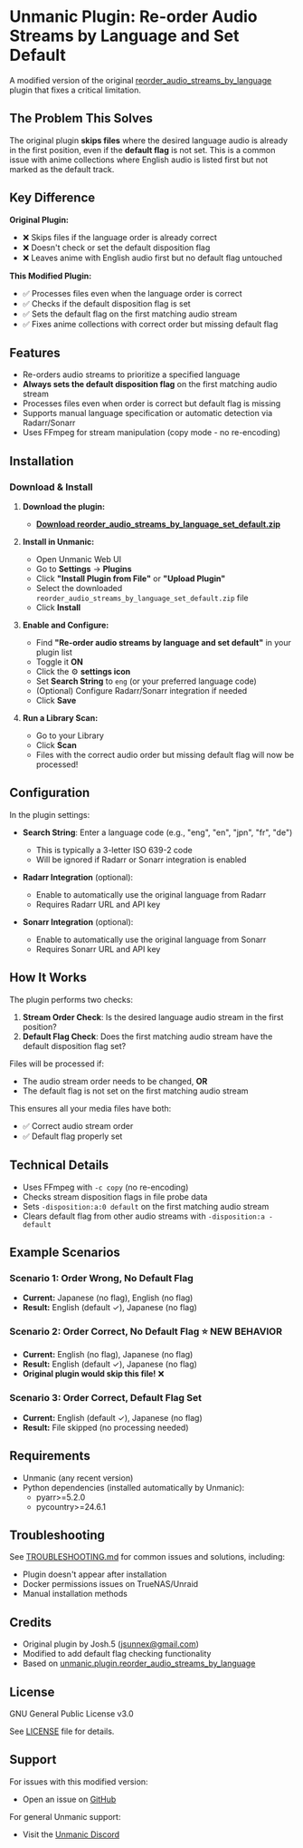 # Unmanic Plugin: Re-order Audio Streams by Language and Set Default

A modified version of the original [reorder_audio_streams_by_language](https://github.com/Unmanic/plugin.reorder_audio_streams_by_language) plugin that fixes a critical limitation.

## The Problem This Solves

The original plugin **skips files** where the desired language audio is already in the first position, even if the **default flag** is not set. This is a common issue with anime collections where English audio is listed first but not marked as the default track.

## Key Difference

**Original Plugin:**
- ❌ Skips files if the language order is already correct
- ❌ Doesn't check or set the default disposition flag
- ❌ Leaves anime with English audio first but no default flag untouched

**This Modified Plugin:**
- ✅ Processes files even when the language order is correct
- ✅ Checks if the default disposition flag is set
- ✅ Sets the default flag on the first matching audio stream
- ✅ Fixes anime collections with correct order but missing default flag

## Features

- Re-orders audio streams to prioritize a specified language
- **Always sets the default disposition flag** on the first matching audio stream
- Processes files even when order is correct but default flag is missing
- Supports manual language specification or automatic detection via Radarr/Sonarr
- Uses FFmpeg for stream manipulation (copy mode - no re-encoding)

## Installation

### Download & Install

1. **Download the plugin:**
   - **[Download reorder_audio_streams_by_language_set_default.zip](https://github.com/DoubtfulTurnip/unmanic-plugin-reorder-audio-set-default/raw/master/reorder_audio_streams_by_language_set_default.zip)**

2. **Install in Unmanic:**
   - Open Unmanic Web UI
   - Go to **Settings** → **Plugins**
   - Click **"Install Plugin from File"** or **"Upload Plugin"**
   - Select the downloaded `reorder_audio_streams_by_language_set_default.zip` file
   - Click **Install**

3. **Enable and Configure:**
   - Find **"Re-order audio streams by language and set default"** in your plugin list
   - Toggle it **ON**
   - Click the ⚙️ **settings icon**
   - Set **Search String** to `eng` (or your preferred language code)
   - (Optional) Configure Radarr/Sonarr integration if needed
   - Click **Save**

4. **Run a Library Scan:**
   - Go to your Library
   - Click **Scan**
   - Files with the correct audio order but missing default flag will now be processed!

## Configuration

In the plugin settings:

- **Search String**: Enter a language code (e.g., "eng", "en", "jpn", "fr", "de")
  - This is typically a 3-letter ISO 639-2 code
  - Will be ignored if Radarr or Sonarr integration is enabled

- **Radarr Integration** (optional):
  - Enable to automatically use the original language from Radarr
  - Requires Radarr URL and API key

- **Sonarr Integration** (optional):
  - Enable to automatically use the original language from Sonarr
  - Requires Sonarr URL and API key

## How It Works

The plugin performs two checks:

1. **Stream Order Check**: Is the desired language audio stream in the first position?
2. **Default Flag Check**: Does the first matching audio stream have the default disposition flag set?

Files will be processed if:
- The audio stream order needs to be changed, **OR**
- The default flag is not set on the first matching audio stream

This ensures all your media files have both:
- ✅ Correct audio stream order
- ✅ Default flag properly set

## Technical Details

- Uses FFmpeg with `-c copy` (no re-encoding)
- Checks stream disposition flags in file probe data
- Sets `-disposition:a:0 default` on the first matching audio stream
- Clears default flag from other audio streams with `-disposition:a -default`

## Example Scenarios

### Scenario 1: Order Wrong, No Default Flag
- **Current:** Japanese (no flag), English (no flag)
- **Result:** English (default ✓), Japanese (no flag)

### Scenario 2: Order Correct, No Default Flag ⭐ **NEW BEHAVIOR**
- **Current:** English (no flag), Japanese (no flag)
- **Result:** English (default ✓), Japanese (no flag)
- **Original plugin would skip this file!** ❌

### Scenario 3: Order Correct, Default Flag Set
- **Current:** English (default ✓), Japanese (no flag)
- **Result:** File skipped (no processing needed)

## Requirements

- Unmanic (any recent version)
- Python dependencies (installed automatically by Unmanic):
  - pyarr>=5.2.0
  - pycountry>=24.6.1

## Troubleshooting

See [TROUBLESHOOTING.md](TROUBLESHOOTING.md) for common issues and solutions, including:
- Plugin doesn't appear after installation
- Docker permissions issues on TrueNAS/Unraid
- Manual installation methods

## Credits

- Original plugin by Josh.5 (jsunnex@gmail.com)
- Modified to add default flag checking functionality
- Based on [unmanic.plugin.reorder_audio_streams_by_language](https://github.com/Unmanic/plugin.reorder_audio_streams_by_language)

## License

GNU General Public License v3.0

See [LICENSE](LICENSE) file for details.

## Support

For issues with this modified version:
- Open an issue on [GitHub](https://github.com/DoubtfulTurnip/unmanic-plugin-reorder-audio-set-default/issues)

For general Unmanic support:
- Visit the [Unmanic Discord](https://unmanic.app/discord)
